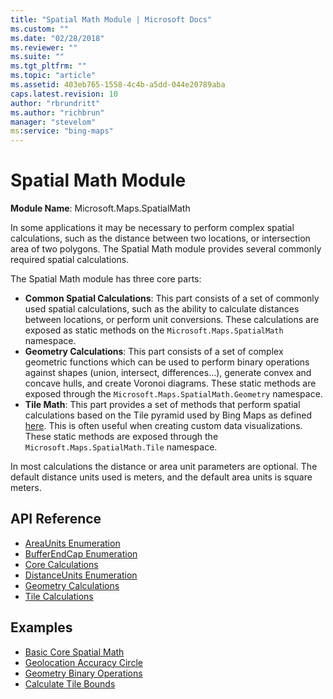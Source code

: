 ```yaml
---
title: "Spatial Math Module | Microsoft Docs"
ms.custom: ""
ms.date: "02/28/2018"
ms.reviewer: ""
ms.suite: ""
ms.tgt_pltfrm: ""
ms.topic: "article"
ms.assetid: 403eb765-1558-4c4b-a5dd-044e20789aba
caps.latest.revision: 10
author: "rbrundritt"
ms.author: "richbrun"
manager: "stevelom"
ms:service: "bing-maps"
---
```

# Spatial Math Module
**Module Name**: Microsoft.Maps.SpatialMath

In some applications it may be necessary to perform complex spatial calculations, such as the distance between two locations, or intersection area of two polygons. The Spatial Math module provides several commonly required spatial calculations.   

The Spatial Math module has three core parts:

* **Common Spatial Calculations**: This part consists of a set of commonly used spatial calculations, such as the ability to calculate distances between locations, or perform unit conversions. These calculations are exposed as static methods on the `Microsoft.Maps.SpatialMath` namespace.
* **Geometry Calculations**: This part consists of a set of complex geometric functions which can be used to perform binary operations against shapes (union, intersect, differences...), generate convex and concave hulls, and create Voronoi diagrams. These static methods are exposed through the `Microsoft.Maps.SpatialMath.Geometry` namespace.       
* **Tile Math**: This part provides a set of methods that perform spatial calculations based on the Tile pyramid used by Bing Maps as defined [here](../articles/bing-maps-tile-system.md). This is often useful when creating custom data visualizations. These static methods are exposed through the `Microsoft.Maps.SpatialMath.Tile` namespace.   

In most calculations the distance or area unit parameters are optional. The default distance units used is meters, and the default area units is square meters. 

## API Reference

  * [AreaUnits Enumeration](../v8-web-control/areaunits-enumeration.md)
  * [BufferEndCap Enumeration](../v8-web-control/bufferendcap-enumeration.md)
  * [Core Calculations](../v8-web-control/core-calculations.md)
  * [DistanceUnits Enumeration](../v8-web-control/distanceunits-enumeration.md)
  * [Geometry Calculations](../v8-web-control/geometry-calculations.md)
  * [Tile Calculations](../v8-web-control/tile-calculations.md)
  
## Examples

  * [Basic Core Spatial Math](../v8-web-control/basic-core-spatial-math-example.md)
  * [Geolocation Accuracy Circle](../v8-web-control/geolocation-accuracy-circle-example.md)
  * [Geometry Binary Operations](../v8-web-control/geometry-binary-operations.md)
  * [Calculate Tile Bounds](../v8-web-control/calculate-tile-bounds.md) 

